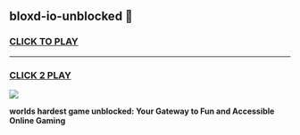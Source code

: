 
## bloxd-io-unblocked 👋
<h3>
<a href="https://premium.freeplayer.one?title=bloxd-io-unblocked&ref=14F">CLICK TO PLAY</a></h3>
<hr>

<h3>
<a href="https://premium.freeplayer.one?title=bloxd-io-unblocked&ref=14F">CLICK 2 PLAY</a>
  
</h3>

<a href="https://premium.freeplayer.one?title=bloxd-io-unblocked&ref=12F/"><img src="https://clearcache.store/games.png"></a>


**worlds hardest game unblocked: Your Gateway to Fun and Accessible Online Gaming**
